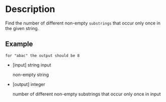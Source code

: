 # Description
Find the number of different non-empty `substrings` that occur only once in the given string.

## Example

```
for "abac" the output should be 8
```

- [input] string input

  non-empty string

- [output] integer

  number of different non-empty substrings that occur only once in input

